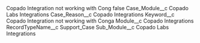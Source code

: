 <?xml version="1.0" encoding="UTF-8"?>
<CustomMetadata xmlns="http://soap.sforce.com/2006/04/metadata" xmlns:xsi="http://www.w3.org/2001/XMLSchema-instance" xmlns:xsd="http://www.w3.org/2001/XMLSchema">
    <label>Copado Integration not working with Cong</label>
    <protected>false</protected>
    <values>
        <field>Case_Module__c</field>
        <value xsi:type="xsd:string">Copado Labs Integrations</value>
    </values>
    <values>
        <field>Case_Reason__c</field>
        <value xsi:type="xsd:string">Copado Integrations</value>
    </values>
    <values>
        <field>Keyword__c</field>
        <value xsi:type="xsd:string">Copado Integration not working with Conga</value>
    </values>
    <values>
        <field>Module__c</field>
        <value xsi:type="xsd:string">Copado Integrations</value>
    </values>
    <values>
        <field>RecordTypeName__c</field>
        <value xsi:type="xsd:string">Support_Case</value>
    </values>
    <values>
        <field>Sub_Module__c</field>
        <value xsi:type="xsd:string">Copado Labs Integrations</value>
    </values>
</CustomMetadata>
